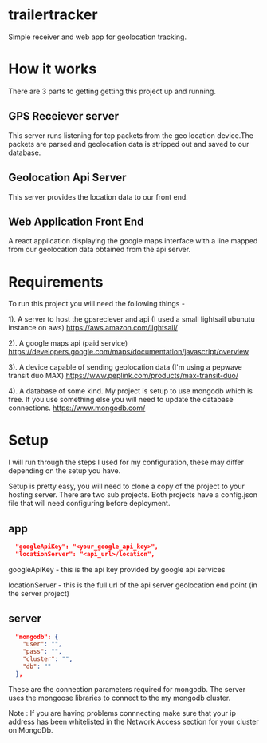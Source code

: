# trailertracker

Simple receiver and web app for geolocation tracking.

# How it works

There are 3 parts to getting getting this project up and running.

## GPS Receiever server

This server runs listening for tcp packets from the geo location device.The packets are parsed and geolocation data is stripped out and saved to our database.

## Geolocation Api Server

This server provides the location data to our front end.

## Web Application Front End

A react application displaying the google maps interface with a line mapped from our geolocation data obtained from the api server.

# Requirements

To run this project you will need the following things -

1). A server to host the gpsreciever and api (I used a small lightsail ubunutu instance on aws)
https://aws.amazon.com/lightsail/

2). A google maps api (paid service)
https://developers.google.com/maps/documentation/javascript/overview

3). A device capable of sending geolocation data (I'm using a pepwave transit duo MAX)
https://www.peplink.com/products/max-transit-duo/

4). A database of some kind. My project is setup to use mongodb which is free. If you use something else you will need to update the database connections.
https://www.mongodb.com/

# Setup

I will run through the steps I used for my configuration, these may differ depending on the setup you have.

Setup is pretty easy, you will need to clone a copy of the project to your hosting server. There are two sub projects. Both projects have a config.json file that will need configuring before deployment.

## app

```json
  "googleApiKey": "<your_google_api_key>",
  "locationServer": "<api_url>/location",
```

googleApiKey - this is the api key provided by google api services

locationServer - this is the full url of the api server geolocation end point (in the server project)

## server

```json
  "mongodb": {
    "user": "",
    "pass": "",
    "cluster": "",
    "db": ""
  },
```

These are the connection parameters required for mongodb. The server uses the mongoose libraries to connect to the my mongodb cluster.

Note : If you are having problems connnecting make sure that your ip address has been whitelisted in the Network Access section for your cluster on MongoDb.
